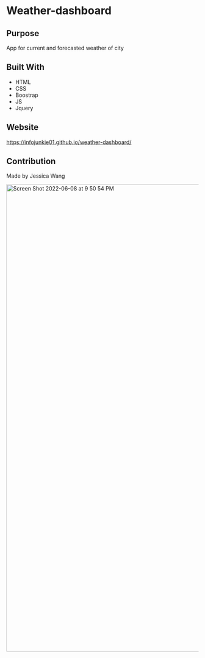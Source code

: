 # Weather-dashboard

## Purpose
App for current and forecasted weather of city

## Built With
* HTML
* CSS
* Boostrap
* JS
* Jquery

## Website
https://infojunkie01.github.io/weather-dashboard/ 

## Contribution
Made by Jessica Wang

<img width="1220" alt="Screen Shot 2022-06-08 at 9 50 54 PM" src="https://user-images.githubusercontent.com/70418455/172747171-b4c028cd-5e34-43ad-9030-90b9f6965ef6.png">
